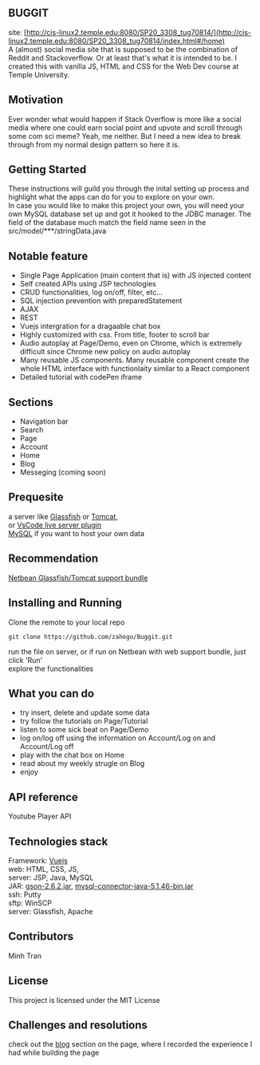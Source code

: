 
## BUGGIT
site: [http://cis-linux2.temple.edu:8080/SP20_3308_tug70814/](http://cis-linux2.temple.edu:8080/SP20_3308_tug70814/index.html#/home)  
A (almost) social media site that is supposed to be the combination of Reddit and Stackoverflow. Or at least that's what it is intended to be.
I created this with vanilla JS, HTML and CSS for the Web Dev course at Temple University.

## Motivation
Ever wonder what would happen if Stack Overflow is more like a social media where one could earn social point and upvote and scroll through some com sci meme? Yeah, me neither. But I need a new idea to break through from my normal design pattern so here it is.

## Getting Started
These instructions will guild you through the inital setting up process and highlight what the apps can do for you to explore on your own.  
In case you would like to make this project your own, you will need your own MySQL database set up and got it hooked to the JDBC manager. The field of the database much match the field name seen in the src/model/***/stringData.java


## Notable feature
- Single Page Application (main content that is) with JS injected content  
- Self created APIs using JSP technologies
- CRUD functionalities, log on/off, filter, etc...
- SQL injection prevention with preparedStatement
- AJAX
- REST
- Vuejs intergration for a dragaable chat box
- Highly customized with css. From title, footer to scroll bar
- Audio autoplay at Page/Demo, even on Chrome, which is extremely difficult since Chrome new policy on audio autoplay
- Many reusable JS components. Many reusable component create the whole HTML interface with functionlaity similar to a React component
- Detailed tutorial with codePen iframe

## Sections
- Navigation bar
- Search 
- Page
- Account
- Home
- Blog
- Messeging (coming soon)


## Prequesite
a server like [Glassfish](https://javaee.github.io/glassfish/) or [Tomcat](http://tomcat.apache.org/),   
or [VsCode live server plugin](https://marketplace.visualstudio.com/items?itemName=ritwickdey.LiveServer)  
[MySQL](https://www.mysql.com/products/workbench/) if you want to host your own data


## Recommendation
[Netbean Glassfish/Tomcat support bundle](https://netbeans.org/downloads/8.2/rc/)


## Installing and Running
Clone the remote to your local repo
```
git clone https://github.com/zahego/Buggit.git
```
run the file on server, or if run on Netbean with web support bundle, just click 'Run'  
explore the functionalities  


## What you can do
- try insert, delete and update some data  
- try follow the tutorials on Page/Tutorial  
- listen to some sick beat on Page/Demo  
- log on/log off using the information on Account/Log on and Account/Log off  
- play with the chat box on Home  
- read about my weekly strugle on Blog
- enjoy

## API reference
Youtube Player API

## Technologies stack
Framework: [Vuejs](https://vuejs.org/)  
web: HTML, CSS, JS,  
server: JSP, Java, MySQL  
JAR: [gson-2.6.2.jar](https://repo1.maven.org/maven2/com/google/code/gson/gson/2.6.2/),
[mysql-connector-java-5.1.46-bin.jar](https://dev.mysql.com/downloads/connector/j/5.1.html)  
ssh: Putty  
sftp: WinSCP    
server: Glassfish, Apache  


## Contributors
Minh Tran 


## License
This project is licensed under the MIT License

## Challenges and resolutions
check out the [blog](http://cis-linux2.temple.edu:8080/SP20_3308_tug70814/index.html#/blog) section on the page, where I recorded the experience I had while building the page
